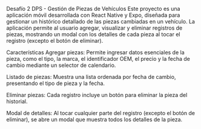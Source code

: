Desafío 2 DPS - Gestión de Piezas de Vehículos
Este proyecto es una aplicación móvil desarrollada con React Native y Expo, diseñada para gestionar un histórico detallado de las piezas cambiadas en un vehículo. La aplicación permite al usuario agregar, visualizar y eliminar registros de piezas, mostrando un modal con los detalles de cada pieza al tocar el registro (excepto el botón de eliminar).

Características
Agregar piezas:
Permite ingresar datos esenciales de la pieza, como el tipo, la marca, el identificador OEM, el precio y la fecha de cambio mediante un selector de calendario.

Listado de piezas:
Muestra una lista ordenada por fecha de cambio, presentando el tipo de pieza y la fecha.

Eliminar piezas:
Cada registro incluye un botón para eliminar la pieza del historial.

Modal de detalles:
Al tocar cualquier parte del registro (excepto el botón de eliminar), se abre un modal que muestra todos los detalles de la pieza.
